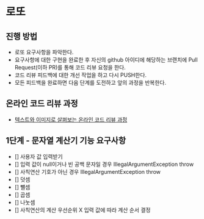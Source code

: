 # 로또
## 진행 방법
* 로또 요구사항을 파악한다.
* 요구사항에 대한 구현을 완료한 후 자신의 github 아이디에 해당하는 브랜치에 Pull Request(이하 PR)를 통해 코드 리뷰 요청을 한다.
* 코드 리뷰 피드백에 대한 개선 작업을 하고 다시 PUSH한다.
* 모든 피드백을 완료하면 다음 단계를 도전하고 앞의 과정을 반복한다.

## 온라인 코드 리뷰 과정
* [텍스트와 이미지로 살펴보는 온라인 코드 리뷰 과정](https://github.com/next-step/nextstep-docs/tree/master/codereview)

## 1단계 - 문자열 계산기 기능 요구사항
* [] 사용자 값 입력받기 
* [] 입력 값이 null이거나 빈 공백 문자일 경우 IllegalArgumentException throw
* [] 사칙연산 기호가 아닌 경우 IllegalArgumentException throw
* [] 덧셈
* [] 뺄셈
* [] 곱셈
* [] 나눗셈
* [] 사칙연산의 계산 우선순위 X 입력 값에 따라 계산 순서 결정